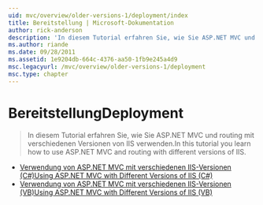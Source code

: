 ```yaml
---
uid: mvc/overview/older-versions-1/deployment/index
title: Bereitstellung | Microsoft-Dokumentation
author: rick-anderson
description: 'In diesem Tutorial erfahren Sie, wie Sie ASP.NET MVC und routing mit verschiedenen Versionen von IIS verwenden.'
ms.author: riande
ms.date: 09/28/2011
ms.assetid: 1e9204db-664c-4376-aa50-1fb9e245a4d9
msc.legacyurl: /mvc/overview/older-versions-1/deployment
msc.type: chapter
---
```

<a name="deployment"></a><span data-ttu-id="538c4-103">Bereitstellung</span><span class="sxs-lookup"><span data-stu-id="538c4-103">Deployment</span></span>
====================
> <span data-ttu-id="538c4-104">In diesem Tutorial erfahren Sie, wie Sie ASP.NET MVC und routing mit verschiedenen Versionen von IIS verwenden.</span><span class="sxs-lookup"><span data-stu-id="538c4-104">In this tutorial you learn how to use ASP.NET MVC and routing with different versions of IIS.</span></span>


- [<span data-ttu-id="538c4-105">Verwendung von ASP.NET MVC mit verschiedenen IIS-Versionen (C#)</span><span class="sxs-lookup"><span data-stu-id="538c4-105">Using ASP.NET MVC with Different Versions of IIS (C#)</span></span>](using-asp-net-mvc-with-different-versions-of-iis-cs.md)
- [<span data-ttu-id="538c4-106">Verwendung von ASP.NET MVC mit verschiedenen IIS-Versionen (VB)</span><span class="sxs-lookup"><span data-stu-id="538c4-106">Using ASP.NET MVC with Different Versions of IIS (VB)</span></span>](using-asp-net-mvc-with-different-versions-of-iis-vb.md)

